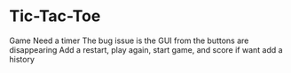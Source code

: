 # Tic-Tac-Toe
Game
Need a timer
The bug issue is the GUI from the buttons are disappearing
Add a restart, play again, start game, and score
if want add a history
